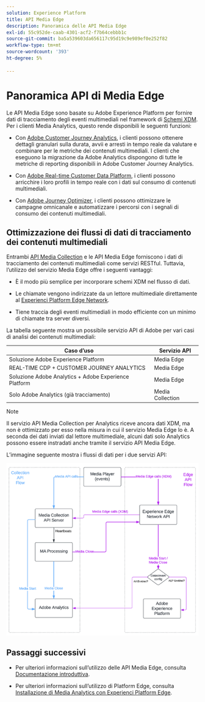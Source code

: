 ```yaml
---
solution: Experience Platform
title: API Media Edge
description: Panoramica delle API Media Edge
exl-id: 55c952de-caab-4301-acf2-f7b64cebbb1c
source-git-commit: ba5a539603da656117c95d19c9e989ef0e252f82
workflow-type: tm+mt
source-wordcount: '393'
ht-degree: 5%

---
```


# Panoramica API di Media Edge

Le API Media Edge sono basate su Adobe Experience Platform per fornire dati di tracciamento degli eventi multimediali nel framework di [Schemi XDM](https://experienceleague.adobe.com/docs/experience-platform/xdm/home.html?lang=en#:~:text=Experience%20Data%20Model%20(XDM)%2C,the%20power%20of%20digital%20experiences). Per i clienti Media Analytics, questo rende disponibili le seguenti funzioni:

* Con [Adobe Customer Journey Analytics](https://experienceleague.adobe.com/docs/analytics-platform/using/cja-overview/cja-overview.html?lang=it), i clienti possono ottenere dettagli granulari sulla durata, avvii e arresti in tempo reale da valutare e combinare per le metriche dei contenuti multimediali. I clienti che eseguono la migrazione da Adobe Analytics dispongono di tutte le metriche di reporting disponibili in Adobe Customer Journey Analytics.

* Con [Adobe Real-time Customer Data Platform](https://experienceleague.adobe.com/docs/experience-platform/rtcdp/overview.html?lang=it), i clienti possono arricchire i loro profili in tempo reale con i dati sul consumo di contenuti multimediali.

* Con [Adobe Journey Optimizer](https://experienceleague.adobe.com/docs/journey-optimizer/using/get-started/get-started.html?lang=en), i clienti possono ottimizzare le campagne omnicanale e automatizzare i percorsi con i segnali di consumo dei contenuti multimediali.


## Ottimizzazione dei flussi di dati di tracciamento dei contenuti multimediali

Entrambi [API Media Collection](https://experienceleague.adobe.com/docs/media-analytics/using/implementation/streaming-media-apis/mc-api-overview.html?lang=en&amp;media-tracking-data-flows) e le API Media Edge forniscono i dati di tracciamento dei contenuti multimediali come servizi RESTful. Tuttavia, l’utilizzo del servizio Media Edge offre i seguenti vantaggi:

* È il modo più semplice per incorporare schemi XDM nel flusso di dati.

* Le chiamate vengono indirizzate da un lettore multimediale direttamente al [Experienci Platform Edge Network](https://experienceleague.adobe.com/docs/experience-platform/edge-network-server-api/overview.html?lang=en).

* Tiene traccia degli eventi multimediali in modo efficiente con un minimo di chiamate tra server diversi.

La tabella seguente mostra un possibile servizio API di Adobe per vari casi di analisi dei contenuti multimediali:

| Caso d’uso | Servizio API |
| -------- | ----------- |
| Soluzione Adobe Experience Platform | Media Edge |
| REAL-TIME CDP + CUSTOMER JOURNEY ANALYTICS | Media Edge |
| Soluzione Adobe Analytics + Adobe Experience Platform | Media Edge |
| Solo Adobe Analytics (già tracciamento) | Media Collection |

>[!NOTE]
>
> Il servizio API Media Collection per Analytics riceve ancora dati XDM, ma non è ottimizzato per esso nella misura in cui il servizio Media Edge lo è. A seconda dei dati inviati dal lettore multimediale, alcuni dati solo Analytics possono essere instradati anche tramite il servizio API Media Edge.

L’immagine seguente mostra i flussi di dati per i due servizi API:

![Flussi di dati di analisi dei contenuti multimediali](../assets/edge-api-dataflow.png)

## Passaggi successivi

* Per ulteriori informazioni sull’utilizzo delle API Media Edge, consulta [Documentazione introduttiva](getting-started.md).

* Per ulteriori informazioni sull’utilizzo di Platform Edge, consulta [Installazione di Media Analytics con Experienci Platform Edge](https://experienceleague.adobe.com/docs/media-analytics/using/implementation/implementation-edge.html?lang=en).
